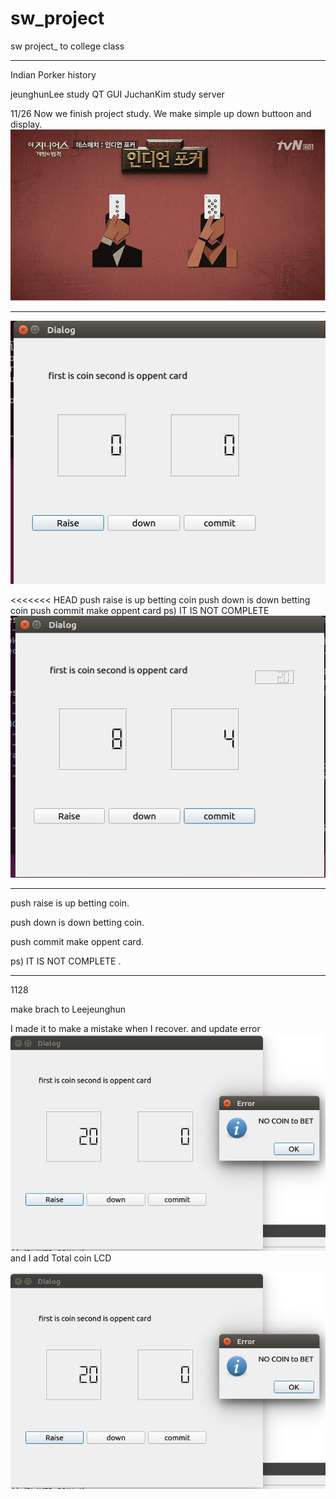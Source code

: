 # sw_project
sw project_ to college class

************************************************************
Indian Porker history

jeunghunLee study QT GUI
JuchanKim   study server 

11/26
Now we finish project study. 
We make simple up down buttoon and display.
![indianPoker](./IMG/indianPoker.jpg)

*************************************************************
![screenshot](./IMG/1127_GUI.PNG)

<<<<<<< HEAD
push raise is up betting coin
push down is down betting coin
push commit make oppent card
ps) IT IS NOT COMPLETE 
![screenshot_total_coin](./IMG/GUI_upload_totalcoin.PNG)
************************************************************
push raise is up betting coin.

push down is down betting coin.

push commit make oppent card.

ps) IT IS NOT COMPLETE .


***********************************************************
1128

make brach to Leejeunghun


I made it to make a mistake when I recover.
and update error 
![screeshot_2](./IMG/GUI_image_error_betting.PNG)
and I add Total coin LCD


![screeshot_2](./IMG/GUI_image_error_betting.PNG)
